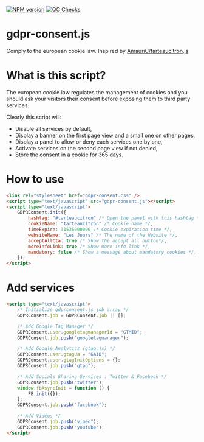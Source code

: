 [![NPM version](https://badge.fury.io/js/gdpr-consent.svg)](http://badge.fury.io/js/gdpr-consent)
[![QC Checks](https://github.com/lesjoursfr/gdpr-consent/actions/workflows/quality-control.yml/badge.svg)](https://github.com/lesjoursfr/gdpr-consent/actions/workflows/quality-control.yml)

# gdpr-consent.js

Comply to the european cookie law.
Inspired by [AmauriC/tarteaucitron.js](https://github.com/AmauriC/tarteaucitron.js/)

# What is this script?

The european cookie law regulates the management of cookies and you should ask your visitors their consent before exposing them to third party services.

Clearly this script will:

-   Disable all services by default,
-   Display a banner on the first page view and a small one on other pages,
-   Display a panel to allow or deny each services one by one,
-   Activate services on the second page view if not denied,
-   Store the consent in a cookie for 365 days.

# How to use

```html
<link rel="stylesheet" href="gdpr-consent.css" />
<script type="text/javascript" src="gdpr-consent.js"></script>
<script type="text/javascript">
	GDPRConsent.init({
		hashtag: "#tarteaucitron" /* Open the panel with this hashtag */,
		cookieName: "tarteaucitron" /* Cookie name */,
		timeExpire: 31536000000 /* Cookie expiration time */,
		websiteName: "Les Jours" /* The name of the Website */,
		acceptAllCta: true /* Show the accept all button*/,
		moreInfoLink: true /* Show more info link */,
		mandatory: false /* Show a message about mandatory cookies */,
	});
</script>
```

# Add services

```html
<script type="text/javascript">
	/* Initialize gdprconsent.js job array */
	GDPRConsent.job = GDPRConsent.job || [];

	/* Add Google Tag Manager */
	GDPRConsent.user.googletagmanagerId = "GTMID";
	GDPRConsent.job.push("googletagmanager");

	/* Add Google Analytics (gtag.js) */
	GDPRConsent.user.gtagUa = "GAID";
	GDPRConsent.user.gtagInitOptions = {};
	GDPRConsent.job.push("gtag");

	/* Add Socials Sharing Services : Twitter & Facebook */
	GDPRConsent.job.push("twitter");
	window.fbAsyncInit = function () {
		FB.init({});
	};
	GDPRConsent.job.push("facebook");

	/* Add Vidéos */
	GDPRConsent.job.push("vimeo");
	GDPRConsent.job.push("youtube");
</script>
```
